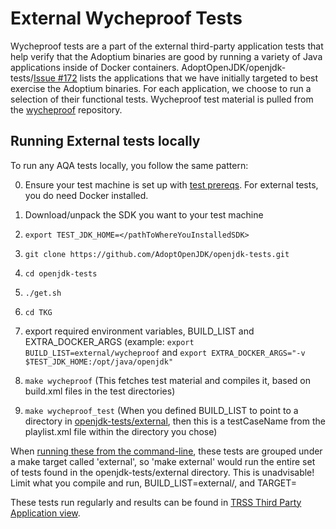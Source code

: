 # External Wycheproof Tests

Wycheproof tests are a part of the external third-party application tests that help verify that the Adoptium binaries are good by running a variety of Java applications inside of Docker containers. AdoptOpenJDK/openjdk-tests/[Issue #172](https://github.com/AdoptOpenJDK/openjdk-tests/issues/172) lists the applications that we have initially targeted to best exercise the Adoptium binaries. For each application, we choose to run a selection of their functional tests. Wycheproof test material is pulled from the [wycheproof](https://github.com/google/wycheproof) repository.

## Running External tests locally

To run any AQA tests locally, you follow the same pattern:

0. Ensure your test machine is set up with [test prereqs](https://github.com/AdoptOpenJDK/openjdk-tests/blob/master/doc/Prerequisites.md).  For external tests, you do need Docker installed.

1. Download/unpack the SDK you want to your test machine

2. `export TEST_JDK_HOME=</pathToWhereYouInstalledSDK>` 

3. `git clone https://github.com/AdoptOpenJDK/openjdk-tests.git`

4. `cd openjdk-tests`

5. `./get.sh`

6. `cd TKG`

7. export required environment variables, BUILD_LIST and EXTRA_DOCKER_ARGS (example: `export BUILD_LIST=external/wycheproof` and `export EXTRA_DOCKER_ARGS="-v $TEST_JDK_HOME:/opt/java/openjdk"`

8. `make wycheproof`        (This fetches test material and compiles it, based on build.xml files in the test directories)

9. `make wycheproof_test`   (When you defined BUILD_LIST to point to a directory in [openjdk-tests/external](https://github.com/AdoptOpenJDK/openjdk-tests/tree/master/external), then this is a testCaseName from the playlist.xml file within the directory you chose)

When [running these from the command-line](https://github.com/AdoptOpenJDK/openjdk-tests/blob/master/doc/userGuide.md#local-testing-via-make-targets-on-the-commandline), these tests are grouped under a make target called 'external', so 'make external' would run the entire set of tests found in the openjdk-tests/external directory. This is unadvisable! Limit what you compile and run, BUILD_LIST=external/<someSubDirectory>, and TARGET=<testCaseNameFromSubdirPlaylist>

These tests run regularly and results can be found in [TRSS Third Party Application view](https://trss.adoptopenjdk.net/ThirdPartyAppView).